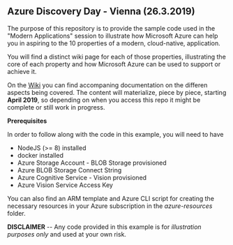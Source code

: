 ## Azure Discovery Day - Vienna (26.3.2019)
The purpose of this repository is to provide the sample code used in the "Modern Applications" session to illustrate how Microsoft Azure can help you in aspiring to the 10 properties of a modern, cloud-native, application. 

You will find a distinct wiki page for each of those properties, illustrating the core of each property and how Microsoft Azure can be used to support or achieve it. 

On the [Wiki](https://github.com/phwecker/2019-azure-dd-vienna-public/wiki/00.-Introduction) you can find accompaning documentation on the differen aspects being covered. The content will materialize, piece by piece, starting **April 2019**, so depending on when you access this repo it might be complete or still work in progress. 

**Prerequisites**

In order to follow along with the code in this example, you will need to have

- NodeJS (>= 8) installed
- docker installed
- Azure Storage Account - BLOB Storage provisioned
- Azure BLOB Storage Connect String 
- Azure Cognitive Service - Vision provisioned
- Azure Vision Service Access Key 

You can also find an ARM template and Azure CLI script for creating the necessary resources in your Azure subscription in the _azure-resources_ folder. 

**DISCLAIMER** -- Any code provided in this example is for _illustration purposes only_ and used at your own risk. 

